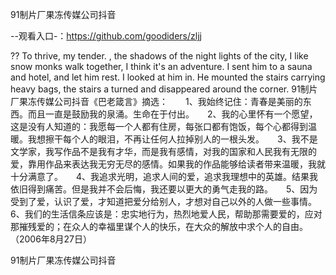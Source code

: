91制片厂果冻传媒公司抖音

--观看入口-：https://github.com/goodiders/zljj

??
To thrive, my tender.
, the shadows of the night lights of the city, I like snow monks walk together, I think it's an adventure.
I sent him to a sauna and hotel, and let him rest.
I looked at him in.
He mounted the stairs carrying heavy bags, the stairs a turned and disappeared around the corner.
91制片厂果冻传媒公司抖音《巴老箴言》摘选：　　1、我始终记住：青春是美丽的东西。而且一直是鼓励我的泉涌。生命在于付出。　　2、我的心里怀有一个愿望，这是没有人知道的：我愿每一个人都有住房，每张口都有饱饭，每个心都得到温暖。我想擦干每个人的眼泪，不再让任何人拉掉别人的一根头发。　　3、我不是文学家，我写作品不是我有才华，而是我有感情，对我的国家和人民我有无限的爱，靠用作品来表达我无穷无尽的感情。如果我的作品能够给读者带来温暖，我就十分满意了。　　4、我追求光明，追求人间的爱，追求我理想中的英雄。结果我依旧得到痛苦。但是我并不会后悔，我还要以更大的勇气走我的路。　　5、因为受到了爱，认识了爱，才知道把爱分给别人，才想对自己以外的人做一些事情。　　6、我们的生活信条应该是：忠实地行为，热烈地爱人民，帮助那需要爱的，应对那摧残爱的；在众人的幸福里谋个人的快乐，在大众的解放中求个人的自由。　　　　　　　　　　　（2006年8月27日）

91制片厂果冻传媒公司抖音
